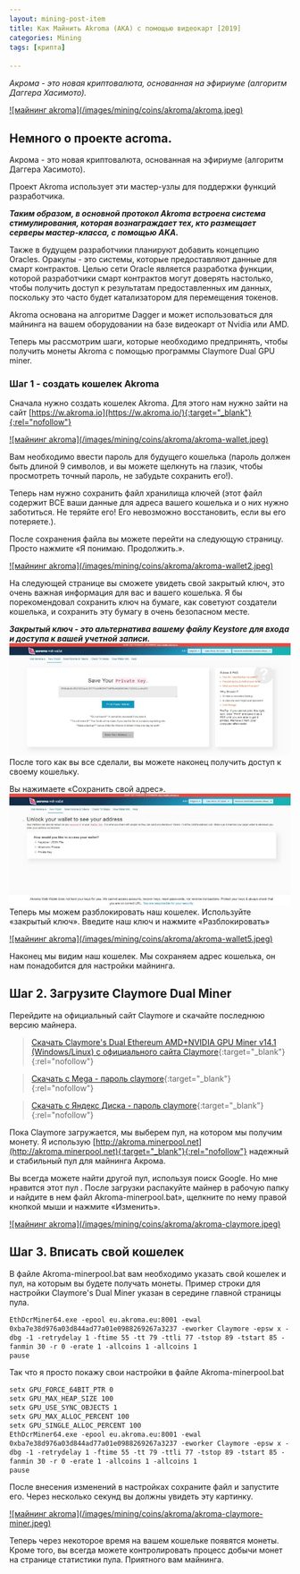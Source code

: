 ```yaml
---
layout: mining-post-item
title: Как Майнить Akroma (AKA) с помощью видеокарт [2019]
categories: Mining
tags: [крипта]

---
```

*Акрома - это новая криптовалюта, основанная на эфириуме (алгоритм Даггера Хасимото).*

<a href="/images/mining/coins/akroma/akroma.jpeg" class="gray lightbox-image current">
![майнинг akroma](/images/mining/coins/akroma/akroma.jpeg)
</a>

## Немного о проекте acroma.
Акрома - это новая криптовалюта, основанная на эфириуме (алгоритм Даггера Хасимото).

Проект Akroma использует эти мастер-узлы для поддержки функций разработчика. 

***Таким образом, в основной протокол Akroma встроена система стимулирования, которая вознаграждает тех, кто размещает серверы мастер-класса, с помощью AKA.***

 Также в будущем разработчики планируют добавить концепцию Oracles. Оракулы - это системы, которые предоставляют данные для смарт контрактов. Целью сети Oracle является разработка функции, которой разработчики смарт контрактов могут доверять настолько, чтобы получить доступ к результатам предоставленных им данных, поскольку это часто будет катализатором для перемещения токенов.
 
Akroma основана на алгоритме Dagger и может использоваться для майнинга на вашем оборудовании на базе видеокарт от Nvidia или AMD.

Теперь мы рассмотрим шаги, которые необходимо предпринять, чтобы получить монеты Akroma с помощью программы Claymore Dual GPU miner.

### Шаг 1 - создать кошелек Akroma
Сначала нужно создать кошелек Akroma. Для этого нам нужно зайти на сайт 
[https://w.akroma.io](https://w.akroma.io/){:target="_blank"}{:rel="nofollow"}

<a href="/images/mining/coins/akroma/akroma-wallet.jpeg" class="gray lightbox-image current">
![майнинг akroma](/images/mining/coins/akroma/akroma-wallet.jpeg)
</a>


Вам необходимо ввести пароль для будущего кошелька (пароль должен быть длиной 9 символов, и вы можете щелкнуть на глазик, чтобы просмотреть точный пароль, не забудьте сохранить его!).

Теперь нам нужно сохранить файл хранилища ключей (этот файл содержит ВСЕ ваши данные для адреса вашего кошелька и о них нужно заботиться. Не теряйте его! Его невозможно восстановить, если вы его потеряете.).

После сохранения файла вы можете перейти на следующую страницу. Просто нажмите «Я понимаю. Продолжить.».

<a href="/images/mining/coins/akroma/akroma-wallet2.jpeg" class="gray lightbox-image current">
![майнинг akroma](/images/mining/coins/akroma/akroma-wallet2.jpeg)
</a>

На следующей странице вы сможете увидеть свой закрытый ключ, это очень важная информация для вас и вашего кошелька. Я бы порекомендовал сохранить ключ на бумаге, как советуют создатели кошелька, и сохранить эту бумагу в очень безопасном месте. 

***Закрытый ключ - это альтернатива вашему файлу Keystore для входа и доступа к вашей учетной записи.***
<a href="/images/mining/coins/akroma/akroma-wallet3.jpeg" class="gray lightbox-image current">
![майнинг akroma](/images/mining/coins/akroma/akroma-wallet3.jpeg)
</a>
После того как вы все сделали, вы можете наконец получить доступ к своему кошельку.

Вы нажимаете «Сохранить свой адрес».
<a href="/images/mining/coins/akroma/akroma-wallet4.jpeg" class="gray lightbox-image current">
![майнинг akroma](/images/mining/coins/akroma/akroma-wallet4.jpeg)
</a>
Теперь мы можем разблокировать наш кошелек. Используйте «закрытый ключ». Введите наш ключ и нажмите «Разблокировать»

<a href="/images/mining/coins/akroma/akroma-wallet5.jpeg" class="gray lightbox-image current">
![майнинг akroma](/images/mining/coins/akroma/akroma-wallet5.jpeg)
</a>

Наконец мы видим наш кошелек. Мы сохраняем адрес кошелька, он нам понадобится для настройки майнинга.

## Шаг 2. Загрузите Claymore Dual Miner 

Перейдите на официальный сайт Claymore и скачайте последнюю версию майнера.



> [Скачать Claymore's Dual Ethereum AMD+NVIDIA GPU Miner v14.1 (Windows/Linux) с официального сайта Claymore](https://claymore-dual.github.io/ru){:target="_blank"}{:rel="nofollow"}
 
>  [Скачать с Mega - пароль claymore](https://mega.nz/#!rXJSTILb!4V1YhoqrLq_svkZbX9cBVczcH-NVhCyYVDZHwU0ZSb4){:target="_blank"}{:rel="nofollow"}
 
>  [Скачать с Яндекс Диска - пароль claymore](https://yadi.sk/d/N_OHRswOuCISug){:target="_blank"}{:rel="nofollow"}

 
Пока Claymore загружается, мы выберем пул, на котором мы получим монету. Я использую [http://akroma.minerpool.net](http://akroma.minerpool.net){:target="_blank"}{:rel="nofollow"} надежный и стабильный пул для майнинга Акрома. 

Вы всегда можете найти другой пул, используя поиск Google. Но мне нравится этот пул
.
После загрузки распакуйте майнер в рабочую папку и найдите в нем файл Akroma-minerpool.bat», щелкните по нему правой кнопкой мыши и нажмите «Изменить».

<a href="/images/mining/coins/akroma/akroma-claymore.jpeg" class="gray lightbox-image current">
![майнинг akroma](/images/mining/coins/akroma/akroma-claymore.jpeg)
</a>

## Шаг 3. Вписать свой кошелек

 В файле Akroma-minerpool.bat вам необходимо указать свой кошелек и пул, на которым вы будете получать монеты. Пример строки для настройки Claymore's Dual Miner указан в середине главной страницы пула.
 
``` 
EthDcrMiner64.exe -epool eu.akroma.eu:8001 -ewal 0xba7e38d976a03d844ad77a01e0988269267a3237 -eworker Claymore -epsw x -dbg -1 -retrydelay 1 -ftime 55 -tt 79 -ttli 77 -tstop 89 -tstart 85 -fanmin 30 -r 0 -erate 1 -allcoins 1 -allcoins 1
pause
```

Так что я просто покажу свои настройки в файле Akroma-minerpool.bat

```
setx GPU_FORCE_64BIT_PTR 0
setx GPU_MAX_HEAP_SIZE 100
setx GPU_USE_SYNC_OBJECTS 1
setx GPU_MAX_ALLOC_PERCENT 100
setx GPU_SINGLE_ALLOC_PERCENT 100
EthDcrMiner64.exe -epool eu.akroma.eu:8001 -ewal 0xba7e38d976a03d844ad77a01e0988269267a3237 -eworker Claymore -epsw x -dbg -1 -retrydelay 1 -ftime 55 -tt 79 -ttli 77 -tstop 89 -tstart 85 -fanmin 30 -r 0 -erate 1 -allcoins 1 -allcoins 1
pause
```

После внесения изменений в настройках сохраните файл и запустите его. Через несколько секунд вы должны увидеть эту картинку.

<a href="/images/mining/coins/akroma/akroma-claymore-miner.jpeg" class="gray lightbox-image current">
![майнинг akroma](/images/mining/coins/akroma/akroma-claymore-miner.jpeg)
</a>

Теперь через некоторое время на вашем кошельке появятся монеты. Кроме того, вы всегда можете контролировать процесс добычи монет на странице статистики пула.
Приятного вам майнинга.